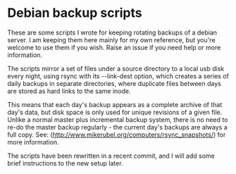 Debian backup scripts
=====================

These are some scripts I wrote for keeping rotating backups of a debian server. I am keeping them here mainly for my own reference, but you're welcome to use them if you wish. Raise an issue if you need help or more information.

The scripts mirror a set of files under a source directory to a local usb disk every night, using rsync with its --link-dest option, which creates a series of daily backups in separate directories, where duplicate files between days are stored as hard links to the same inode. 

This means that each day's backup appears as a complete archive of that day's data, but disk space is only used for unique revisions of a given file. Unlike a normal master plus incremental backup system, there is no need to re-do the master backup regularly - the current day's backups are always a full copy. See: (http://www.mikerubel.org/computers/rsync_snapshots/) for more information.

The scripts have been rewritten in a recent commit, and I will add some brief instructions to the new setup later.
